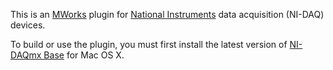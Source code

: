 This is an [MWorks](http://mworks-project.org/) plugin for [National Instruments](http://www.ni.com/) data acquisition (NI-DAQ) devices.

To build or use the plugin, you must first install the latest version of [NI-DAQmx Base](http://sine.ni.com/nips/cds/view/p/lang/en/nid/14480) for Mac OS X.

